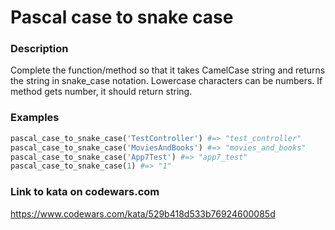 # Pascal case to snake case

### Description
Complete the function/method so that it takes CamelCase string and returns the string in snake_case notation. Lowercase characters can be numbers. If method gets number, it should return string.

### Examples
```ruby
pascal_case_to_snake_case('TestController') #=> "test_controller"
pascal_case_to_snake_case('MoviesAndBooks') #=> "movies_and_books"
pascal_case_to_snake_case('App7Test') #=> "app7_test"
pascal_case_to_snake_case(1) #=> "1"
```

### Link to kata on codewars.com
https://www.codewars.com/kata/529b418d533b76924600085d
